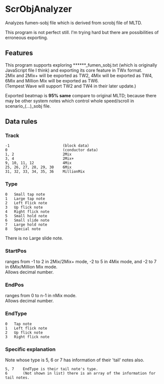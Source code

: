 # ScrObjAnalyzer
Analyzes fumen-sobj file which is derived from scrobj file of MLTD.

This program is not perfect still. I'm trying hard but there are possibilities of erroneous exporting.

## Features

This program supports exploring \*\*\*\*\*\*\_fumen\_sobj.txt (which is originally JavaScript file I think) and exporting its core feature in TWx format.  
2Mix and 2Mix+ will be exported as TW2, 4Mix will be exported as TW4, 6Mix and Million Mix will be exported as TW6.  
(Tempest Wave will support TW2 and TW4 in their later update.)

Exported beatmap is **95% same** compare to original MLTD; because there may be other system notes which control whole speed/scroll in scenario\_(...)\_sobj file.

## Data rules

### Track

    -1                        (block data)  
    0                         (conductor data)  
    1, 2                      2Mix  
    3, 4                      2Mix+  
    9, 10, 11, 12             4Mix  
    25, 26, 27, 28, 29, 30	  6Mix  
    31, 32, 33, 34, 35, 36	  MillionMix

### Type

    0   Small tap note
    1   Large tap note
    2   Left Flick note
    3   Up flick note
    4   Right flick note
    5   Small hold note
    6   Small slide note
    7   Large hold note
    8   Special note

There is no Large slide note.

### StartPos

ranges from -1 to 2 in 2Mix/2Mix+ mode, -2 to 5 in 4Mix mode, and -2 to 7 in 6Mix/Million Mix mode.  
Allows decimal number.

### EndPos

ranges from 0 to n-1 in nMix mode.  
Allows decimal number.

### EndType

    0   Tap note
    1   Left flick note
    2   Up flick note
    3   Right flick note

### Specific explanation

Note whose type is 5, 6 or 7 has information of their 'tail' notes also.

    5, 7    EndType is their tail note's type.
    6       (Not shown in list) there is an array of the information for tail notes.
